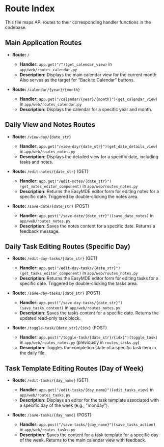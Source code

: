 # Route Index

This file maps API routes to their corresponding handler functions in the codebase.

## Main Application Routes

*   **Route:** `/`
    *   **Handler:** `app.get("/")(get_calendar_view)` in `app/web/routes_calendar.py`
    *   **Description:** Displays the main calendar view for the current month. Also serves as the target for "Back to Calendar" buttons.

*   **Route:** `/calendar/{year}/{month}`
    *   **Handler:** `app.get("/calendar/{year}/{month}")(get_calendar_view)` in `app/web/routes_calendar.py`
    *   **Description:** Displays the calendar for a specific year and month.

## Daily View and Notes Routes

*   **Route:** `/view-day/{date_str}`
    *   **Handler:** `app.get("/view-day/{date_str}")(get_date_details_view)` in `app/web/routes_notes.py`
    *   **Description:** Displays the detailed view for a specific date, including tasks and notes.

*   **Route:** `/edit-notes/{date_str}` (GET)
    *   **Handler:** `app.get("/edit-notes/{date_str}")(get_notes_editor_component)` in `app/web/routes_notes.py`
    *   **Description:** Returns the EasyMDE editor form for editing notes for a specific date. Triggered by double-clicking the notes area.

*   **Route:** `/save-date/{date_str}` (POST)
    *   **Handler:** `app.post("/save-date/{date_str}")(save_date_notes)` in `app/web/routes_notes.py`
    *   **Description:** Saves the notes content for a specific date. Returns a feedback message.

## Daily Task Editing Routes (Specific Day)

*   **Route:** `/edit-day-tasks/{date_str}` (GET)
    *   **Handler:** `app.get("/edit-day-tasks/{date_str}")(get_tasks_editor_component)` in `app/web/routes_notes.py`
    *   **Description:** Returns the EasyMDE editor form for editing tasks for a specific date. Triggered by double-clicking the tasks area.

*   **Route:** `/save-day-tasks/{date_str}` (POST)
    *   **Handler:** `app.post("/save-day-tasks/{date_str}")(save_tasks_content)` in `app/web/routes_notes.py`
    *   **Description:** Saves the tasks content for a specific date. Returns the updated read-only task block.

*   **Route:** `/toggle-task/{date_str}/{idx}` (POST)
    *   **Handler:** `app.post("/toggle-task/{date_str}/{idx}")(toggle_task)` in `app/web/routes_notes.py` (previously in `routes_tasks.py`)
    *   **Description:** Toggles the completion state of a specific task item in the daily file.

## Task Template Editing Routes (Day of Week)

*   **Route:** `/edit-tasks/{day_name}` (GET)
    *   **Handler:** `app.get("/edit-tasks/{day_name}")(edit_tasks_view)` in `app/web/routes_tasks.py`
    *   **Description:** Displays an editor for the task template associated with a specific day of the week (e.g., "monday").

*   **Route:** `/save-tasks/{day_name}` (POST)
    *   **Handler:** `app.post("/save-tasks/{day_name}")(save_tasks_action)` in `app/web/routes_tasks.py`
    *   **Description:** Saves the content for a task template for a specific day of the week. Returns to the main calendar view with feedback. 